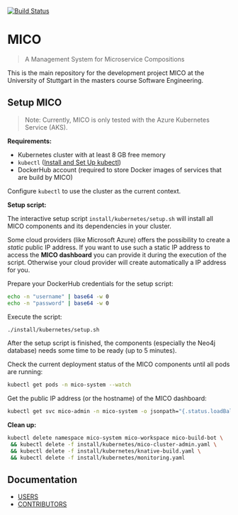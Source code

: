 
[![Build Status](https://travis-ci.org/UST-MICO/mico.svg?branch=master)](https://travis-ci.org/UST-MICO/mico)

# MICO

> A Management System for Microservice Compositions

This is the main repository for the development project MICO at the University of Stuttgart in the masters course Software Engineering.

## Setup MICO
> Note: Currently, MICO is only tested with the Azure Kubernetes Service (AKS).

**Requirements:**
* Kubernetes cluster with at least 8 GB free memory
* `kubectl` ([Install and Set Up kubectl](https://kubernetes.io/docs/tasks/tools/install-kubectl/))
* DockerHub account (required to store Docker images of services that are build by MICO)

Configure `kubectl` to use the cluster as the current context.

**Setup script:**

The interactive setup script `install/kubernetes/setup.sh` will install all MICO components and its dependencies in your cluster.

Some cloud providers (like Microsoft Azure) offers the possibility to create a *static* public IP address.
If you want to use such a static IP address to access the **MICO dashboard** you can provide it during the execution of the script.
Otherwise your cloud provider will create automatically a IP address for you.

Prepare your DockerHub credentials for the setup script:
```bash
echo -n "username" | base64 -w 0
echo -n "password" | base64 -w 0
```

Execute the script:
```bash
./install/kubernetes/setup.sh
```

After the setup script is finished, the components (especially the Neo4j database) needs some time to be ready (up to 5 minutes).

Check the current deployment status of the MICO components until all pods are running:
```bash
kubectl get pods -n mico-system --watch
```

Get the public IP address (or the hostname) of the MICO dashboard:
```bash
kubectl get svc mico-admin -n mico-system -o jsonpath="{.status.loadBalancer.ingress[*]['ip', 'hostname']}"
``` 

**Clean up:**

```bash
kubectl delete namespace mico-system mico-workspace mico-build-bot \
 && kubectl delete -f install/kubernetes/mico-cluster-admin.yaml \
 && kubectl delete -f install/kubernetes/knative-build.yaml \
 && kubectl delete -f install/kubernetes/monitoring.yaml
```

## Documentation

* [USERS](https://mico-docs.readthedocs.io) 
* [CONTRIBUTORS](https://mico-dev.readthedocs.io)
